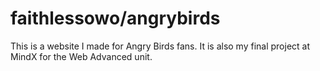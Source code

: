 # faithlessowo/angrybirds
This is a website I made for Angry Birds fans.
It is also my final project at MindX for the Web Advanced unit.
